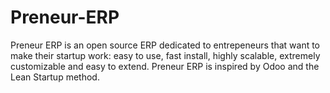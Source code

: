 Preneur-ERP
===========

Preneur ERP is an open source ERP dedicated to entrepeneurs that want to make their startup work: easy to use, fast
install, highly scalable, extremely customizable and easy to extend. Preneur ERP is inspired by Odoo and the Lean
Startup method.
